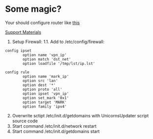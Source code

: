 # Some magic?

Your should configure router like [this]( https://itdog.info/tochechnaya-marshrutizaciya-po-domenam-na-routere-s-openwrt/#%d0%b0%d0%b2%d1%82%d0%be%d0%bc%d0%b0%d1%82%d0%b8%d1%87%d0%b5%d1%81%d0%ba%d0%b0%d1%8f-%d1%83%d1%81%d1%82%d0%b0%d0%bd%d0%be%d0%b2%d0%ba%d0%b0-%d0%b8-%d0%bd%d0%b0%d1%81%d1%82%d1%80%d0%be%d0%b9%d0%ba%d0%b0-%d1%87%d0%b5%d1%80%d0%b5%d0%b7-shell-%d1%81%d0%ba%d1%80%d0%b8%d0%bf%d1%82)

[Support Materials](https://habr.com/ru/articles/440030/)
1. Setup Firewall:
1.1. Add to /etc/config/firewall:
```
config ipset
        option name 'vpn_ip'
        option match 'dst_net'
        option loadfile '/tmp/lst/ip.lst'

config rule
        option name 'mark_ip'
        option src 'lan'
        option dest '*'
        option proto 'all'
        option ipset 'vpn_ip'
        option set_mark '0x1'
        option target 'MARK'
        option family 'ipv4'
```

2. Overwrite sctipt /etc/init.d/getdomains with UnicornsUpdater script source code
3. Start command /etc/init.d/network restart
4. Start command /etc/init.d/getdomains start

